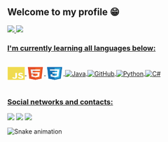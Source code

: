 ## Welcome to my profile 😁

 <div>
   <a href="https://github.com/iyuriwolf">
   <img height="180em" src="https://github-readme-stats.vercel.app/api?username=iyuriwolf&show_icons=true&theme=cobalt&include_all_commits=true&count_private=true"/>
   <img height="180em" src="https://github-readme-stats.vercel.app/api/top-langs/?username=iyuriwolf&layout=compact&langs_count=6&theme=cobalt"/>
</div>
 
 ### I'm currently learning all languages below:
<div style="display: inline_block"><br>
  <img align="center" alt="Js" height="30" width="40" src="https://raw.githubusercontent.com/devicons/devicon/master/icons/javascript/javascript-plain.svg">
  <img align="center" alt="HTML" height="30" width="40" src="https://raw.githubusercontent.com/devicons/devicon/master/icons/html5/html5-original.svg">
  <img align="center" alt="CSS" height="30" width="40" src="https://raw.githubusercontent.com/devicons/devicon/master/icons/css3/css3-original.svg">
  <img align="center" alt="Java" height="30" width="40" src="https://cdn.jsdelivr.net/gh/devicons/devicon/icons/java/java-original.svg">
  <img align="center" alt="GitHub" height="30" width="40" src="https://cdn.jsdelivr.net/gh/devicons/devicon/icons/github/github-original.svg">
  <img align="center" alt="Python" height="30" width="40" src="https://cdn.jsdelivr.net/gh/devicons/devicon/icons/python/python-plain-wordmark.svg">
  <img align="center" alt="C#" height="30" width="40" src="https://cdn.jsdelivr.net/gh/devicons/devicon/icons/c/c-original.svg">
 
</div>
 
 <br>
 
  ### Social networks and contacts:
 
<div> 
  <a href="https://instagram.com/iyuriwolf" target="_blank"><img src="https://img.shields.io/badge/-Instagram-%23E4405F?style=for-the-badge&logo=instagram&logoColor=white" target="_blank"></a>
  <a href="https://www.linkedin.com/in/yuri-fujimoto-wolf-b89196161/" target="_blank"><img src="https://img.shields.io/badge/-LinkedIn-%230077B5?style=for-the-badge&logo=linkedin&logoColor=white" target="_blank"></a>
  <a href = "mailto:iyuriwolf@gmail.com"><img src="https://img.shields.io/badge/-Gmail-%23333?style=for-the-badge&logo=gmail&logoColor=white" target="_blank"></a>

 
  ![Snake animation](https://github.com/iyuriwolf/iyuriwolf/blob/output/github-contribution-grid-snake.svg)

</div>
